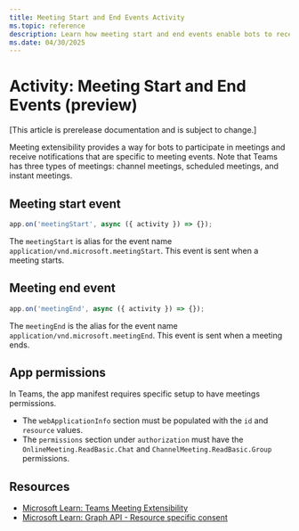 ```yaml
---
title: Meeting Start and End Events Activity
ms.topic: reference
description: Learn how meeting start and end events enable bots to receive notifications.
ms.date: 04/30/2025
---
```


# Activity: Meeting Start and End Events (preview)

[This article is prerelease documentation and is subject to change.]

Meeting extensibility provides a way for bots to participate in meetings and receive notifications that are specific to meeting events. Note that Teams has three types of meetings: channel meetings, scheduled meetings, and instant meetings.

## Meeting start event

```typescript
app.on('meetingStart', async ({ activity }) => {});
```

The `meetingStart` is alias for the event name `application/vnd.microsoft.meetingStart`. This event is sent when a meeting starts.

## Meeting end event

```typescript
app.on('meetingEnd', async ({ activity }) => {});
```

The `meetingEnd` is the alias for the event name `application/vnd.microsoft.meetingEnd`. This event is sent when a meeting ends.

## App permissions

In Teams, the app manifest requires specific setup to have meetings permissions.

- The `webApplicationInfo` section must be populated with the `id` and `resource` values.
- The `permissions` section under `authorization` must have the `OnlineMeeting.ReadBasic.Chat` and `ChannelMeeting.ReadBasic.Group` permissions.

## Resources

- [Microsoft Learn: Teams Meeting Extensibility](https://learn.microsoft.com/en-us/microsoftteams/platform/apps-in-teams-meetings/meeting-apps-apis#example-of-getting-meeting-start-or-end-events)
- [Microsoft Learn: Graph API - Resource specific consent](https://learn.microsoft.com/en-us/microsoftteams/platform/graph-api/rsc/resource-specific-consent)